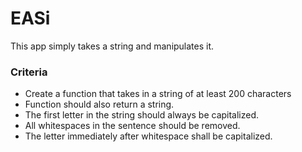 # EASi

This app simply takes a string and manipulates it.

### Criteria

- Create a function that takes in a string of at least 200 characters
- Function should also return a string.
- The first letter in the string should always be capitalized.
- All whitespaces in the sentence should be removed.
- The letter immediately after whitespace shall be capitalized.
